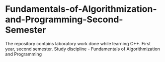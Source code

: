 # Fundamentals-of-Algorithmization-and-Programming-Second-Semester
The repository contains laboratory work done while learning C++. First year, second semester. Study discipline - Fundamentals of Algorithmization and Programming
